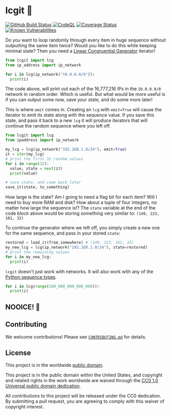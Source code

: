 # lcgit 🎰 #

[![GitHub Build Status](https://github.com/cisagov/lcgit/workflows/build/badge.svg)](https://github.com/cisagov/lcgit/actions)
[![CodeQL](https://github.com/cisagov/lcgit/workflows/CodeQL/badge.svg)](https://github.com/cisagov/lcgit/actions/workflows/codeql-analysis.yml)
[![Coverage Status](https://coveralls.io/repos/github/cisagov/lcgit/badge.svg?branch=develop)](https://coveralls.io/github/cisagov/lcgit?branch=develop)
[![Known Vulnerabilities](https://snyk.io/test/github/cisagov/lcgit/develop/badge.svg)](https://snyk.io/test/github/cisagov/lcgit)

Do you want to loop randomly through every item in huge sequence without
outputting the same item twice?  Would you like to do this while keeping
minimal state?  Then you need a
[Linear Congruential Generator](https://en.wikipedia.org/wiki/Linear_congruential_generator)
iterator!

```python
from lcgit import lcg
from ip_address import ip_network

for i in lcg(ip_network("10.0.0.0/8")):
  print(i)
```

The code above, will print out each of the 16,777,216 IPs in the `10.0.0.0/8`
network in random order.  Which is useful.  But what would be more useful is
if you can output some now, save your state, and do some more later!

This is where `emit` comes in.  Creating an `lcg` with `emit=True` will cause
the iterator to emit its state along with the sequence value.  If you save
this state, and pass it back to a new `lcg` it will produce iterators that will
continue the random sequence where you left off.

```python
from lcgit import lcg
from ipaddress import ip_network

my_lcg = lcg(ip_network("192.168.1.0/24"), emit=True)
it = iter(my_lcg)
# print the first 32 random values
for i in range(32):
  value, state = next(it)
  print(value)

# save state, and come back later
save_it(state, to_something)
```

How large is the state?  Am I going to need a flag bit for each item?  Will I
need to buy more RAM and disk?  How about a tuple of four integers, no matter
how large the sequence is!?  The `state` variable at the end of the code block
above would be storing something very similar to: `(149, 223, 161, 32)`

To continue the generator where we left off, you simply create a new one for
the same sequence, and pass in your stored `state`:

```python
restored = load_it(from_somewhere) # (149, 223, 161, 32)
my_new_lcg = lcg(ip_network("192.168.1.0/24"), state=restored)
# print the remaining values
for i in my_new_lcg:
  print(i)
```

`lcgit` doesn't just work with networks.  It will also work with any of the
[Python sequence types](https://docs.python.org/3/library/stdtypes.html#typesseq).

```python
for i in lcg(range(100_000_000_000_000)):
  print(i)
```

## NOOICE! 🕺 ##

## Contributing ##

We welcome contributions!  Please see [`CONTRIBUTING.md`](CONTRIBUTING.md) for
details.

## License ##

This project is in the worldwide [public domain](LICENSE).

This project is in the public domain within the United States, and
copyright and related rights in the work worldwide are waived through
the [CC0 1.0 Universal public domain
dedication](https://creativecommons.org/publicdomain/zero/1.0/).

All contributions to this project will be released under the CC0
dedication. By submitting a pull request, you are agreeing to comply
with this waiver of copyright interest.
